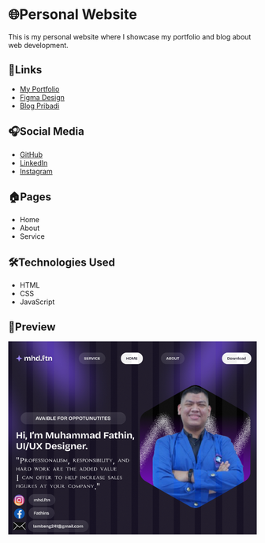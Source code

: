 # 🌐Personal Website

This is my personal website where I showcase my portfolio and blog about web development.

## 🔗Links

- [My Portfolio](https://myportfolio.com)
- [Figma Design](https://www.figma.com/design/kIrYaD803wkAqBgETOAPOj/Untitled?node-id=0-1&t=LGcp7uUDeOmxpy1i-1)
- [Blog Pribadi](https://www.blogger.com/blog/posts/6757370479543192752?pli=1)

## 🎧Social Media

- [GitHub](https://github.com)
- [LinkedIn](https://www.linkedin.com/in/muhammad-fathin-686407382/)
- [Instagram](https://www.instagram.com/mhd.ftn?igsh=MTJ6eGJnY2VvN3BlbQ==)

## 🏠Pages

- Home
- About
- Service

## 🛠️Technologies Used

- HTML
- CSS
- JavaScript

## 👀Preview

![Website Preview](/assets/PFP.png)